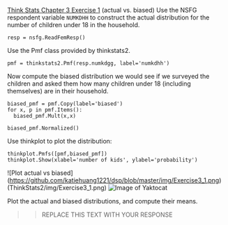 [Think Stats Chapter 3 Exercise 1](http://greenteapress.com/thinkstats2/html/thinkstats2004.html#toc31) (actual vs. biased)
Use the NSFG respondent variable ```NUMKDHH``` to construct the actual distribution for the number of children under 18 in the household.
```
resp = nsfg.ReadFemResp()
```
Use the Pmf class provided by thinkstats2.
```
pmf = thinkstats2.Pmf(resp.numkdgg, label='numkdhh')
```

Now compute the biased distribution we would see if we surveyed the children and asked them how many children under 18 (including themselves) are in their household.
```
biased_pmf = pmf.Copy(label='biased')
for x, p in pmf.Items():
  biased_pmf.Mult(x,x)

biased_pmf.Normalized()
```


Use thinkplot to plot the distribution:
```
thinkplot.Pmfs([pmf,biased_pmf])
thinkplot.Show(xlabel='number of kids', ylabel='probability')
```
![Plot actual vs biased] (https://github.com/katiehuang1221/dsp/blob/master/img/Exercise3_1.png)
(ThinkStats2/img/Exercise3_1.png)
![Image of Yaktocat](https://octodex.github.com/images/yaktocat.png)


Plot the actual and biased distributions, and compute their means.

>> REPLACE THIS TEXT WITH YOUR RESPONSE

